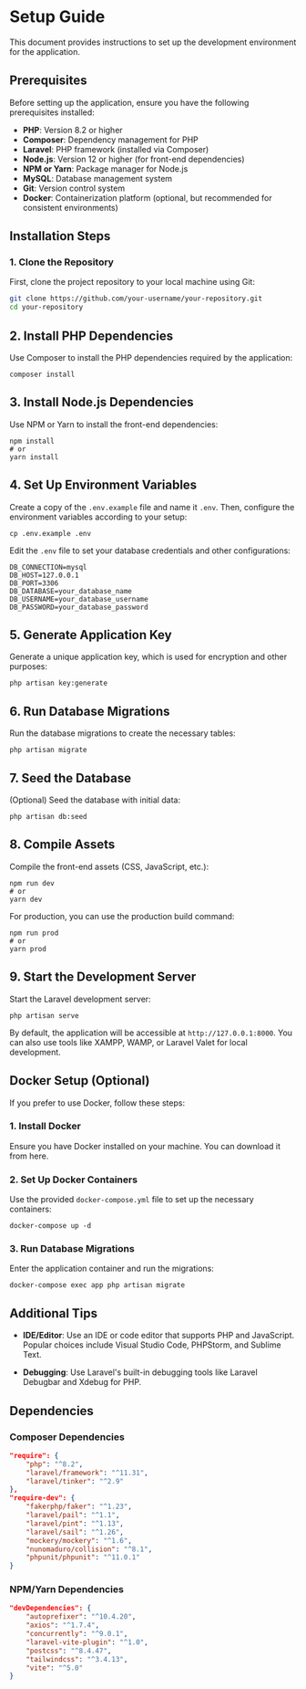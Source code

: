 # Setup Guide

This document provides instructions to set up the development environment for the application.

## Prerequisites

Before setting up the application, ensure you have the following prerequisites installed:

- **PHP**: Version 8.2 or higher
- **Composer**: Dependency management for PHP
- **Laravel**: PHP framework (installed via Composer)
- **Node.js**: Version 12 or higher (for front-end dependencies)
- **NPM or Yarn**: Package manager for Node.js
- **MySQL**: Database management system
- **Git**: Version control system
- **Docker**: Containerization platform (optional, but recommended for consistent environments)

## Installation Steps

### 1. Clone the Repository

First, clone the project repository to your local machine using Git:

```bash
git clone https://github.com/your-username/your-repository.git
cd your-repository
```
## 2. Install PHP Dependencies

Use Composer to install the PHP dependencies required by the application:

```
composer install
```

## 3. Install Node.js Dependencies

Use NPM or Yarn to install the front-end dependencies:

```
npm install
# or
yarn install
```

## 4. Set Up Environment Variables

Create a copy of the `.env.example` file and name it `.env`. Then, configure the environment variables according to your setup:

```
cp .env.example .env
```

Edit the `.env` file to set your database credentials and other configurations:

```
DB_CONNECTION=mysql
DB_HOST=127.0.0.1
DB_PORT=3306
DB_DATABASE=your_database_name
DB_USERNAME=your_database_username
DB_PASSWORD=your_database_password
```

## 5. Generate Application Key

Generate a unique application key, which is used for encryption and other purposes:

```
php artisan key:generate
```

## 6. Run Database Migrations

Run the database migrations to create the necessary tables:

```
php artisan migrate
```

## 7. Seed the Database

(Optional) Seed the database with initial data:

```
php artisan db:seed
```

## 8. Compile Assets

Compile the front-end assets (CSS, JavaScript, etc.):

```
npm run dev
# or
yarn dev
```

For production, you can use the production build command:

```
npm run prod
# or
yarn prod
```

## 9. Start the Development Server

Start the Laravel development server:

```
php artisan serve
```

By default, the application will be accessible at `http://127.0.0.1:8000`. You can also use tools like XAMPP, WAMP, or Laravel Valet for local development.

## Docker Setup (Optional)

If you prefer to use Docker, follow these steps:

### 1. Install Docker

Ensure you have Docker installed on your machine. You can download it from here.

### 2. Set Up Docker Containers

Use the provided `docker-compose.yml` file to set up the necessary containers:

```
docker-compose up -d
```

### 3. Run Database Migrations

Enter the application container and run the migrations:

```
docker-compose exec app php artisan migrate
```

## Additional Tips

- **IDE/Editor**: Use an IDE or code editor that supports PHP and JavaScript. Popular choices include Visual Studio Code, PHPStorm, and Sublime Text.

- **Debugging**: Use Laravel's built-in debugging tools like Laravel Debugbar and Xdebug for PHP.


## Dependencies

### Composer Dependencies

```json
"require": {
    "php": "^8.2",
    "laravel/framework": "^11.31",
    "laravel/tinker": "^2.9"
},
"require-dev": {
    "fakerphp/faker": "^1.23",
    "laravel/pail": "^1.1",
    "laravel/pint": "^1.13",
    "laravel/sail": "^1.26",
    "mockery/mockery": "^1.6",
    "nunomaduro/collision": "^8.1",
    "phpunit/phpunit": "^11.0.1"
}
```

### NPM/Yarn Dependencies

```json
"devDependencies": {
    "autoprefixer": "^10.4.20",
    "axios": "^1.7.4",
    "concurrently": "^9.0.1",
    "laravel-vite-plugin": "^1.0",
    "postcss": "^8.4.47",
    "tailwindcss": "^3.4.13",
    "vite": "^5.0"
}
```
